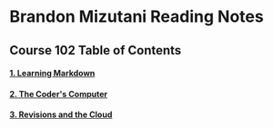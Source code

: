 # Brandon Mizutani Reading Notes

## Course 102 Table of Contents

#### [1. Learning Markdown](markdown.md)
#### [2. The Coder's Computer](codercomputer.md)
#### [3. Revisions and the Cloud](revisionsandcloud.md)